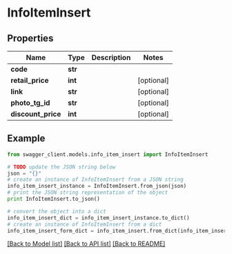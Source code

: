 # InfoItemInsert


## Properties
Name | Type | Description | Notes
------------ | ------------- | ------------- | -------------
**code** | **str** |  | 
**retail_price** | **int** |  | [optional] 
**link** | **str** |  | [optional] 
**photo_tg_id** | **str** |  | [optional] 
**discount_price** | **int** |  | [optional] 

## Example

```python
from swagger_client.models.info_item_insert import InfoItemInsert

# TODO update the JSON string below
json = "{}"
# create an instance of InfoItemInsert from a JSON string
info_item_insert_instance = InfoItemInsert.from_json(json)
# print the JSON string representation of the object
print InfoItemInsert.to_json()

# convert the object into a dict
info_item_insert_dict = info_item_insert_instance.to_dict()
# create an instance of InfoItemInsert from a dict
info_item_insert_form_dict = info_item_insert.from_dict(info_item_insert_dict)
```
[[Back to Model list]](../README.md#documentation-for-models) [[Back to API list]](../README.md#documentation-for-api-endpoints) [[Back to README]](../README.md)
